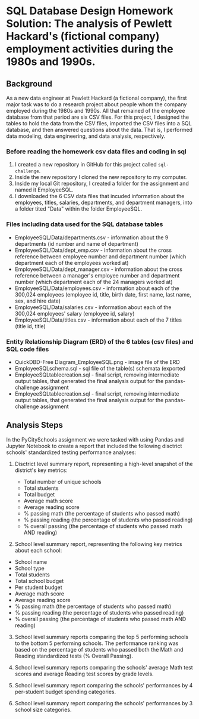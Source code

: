 # SQL Database Design Homework Solution: The analysis of Pewlett Hackard's (fictional company) employment activities during the 1980s and 1990s.

## Background

As a new data engineer at Pewlett Hackard (a fictional company), the first major task was to do a research project about people whom the company employed during the 1980s and 1990s. All that remained of the employee database from that period are six CSV files.  For this project, I designed the tables to hold the data from the CSV files, imported the CSV files into a SQL database, and then answered questions about the data. That is, I performed data modeling, data engineering, and data analysis, respectively.

### Before reading the homework csv data files and coding in sql

1. I created a new repository in GitHub for this project called `sql-challenge`. 
2. Inside the new repository I cloned the new repository to my computer.
3. Inside my local Git repository, I created a folder for the assignment and named it EmployeeSQL.
4. I downloaded the 6 CSV data files that incuded information about the employees, titles, salaries, departments, and department managers, into a folder tited "Data" within the folder EmployeeSQL.
  
### Files including data used for the SQL database tables

* EmployeeSQL/Data/departments.csv - information about the 9 departments (id number and name of department)
* EmployeeSQL/Data/dept_emp.csv - information about the cross reference between employee number and department number (which department each of the employees worked at)
* EmployeeSQL/Data/dept_manager.csv - information about the cross reference between a manager's employee number and department number (which department each of the 24 managers worked at)
* EmployeeSQL/Data/employees.csv - information about each of the 300,024 employees (employee id, title, birth date, first name, last name, sex, and hire date)
* EmployeeSQL/Data/salaries.csv - information about each of the 300,024 employees' salary (employee id, salary)
* EmployeeSQL/Data/titles.csv - information about each of the 7 titles (title id, title)

### Entity Relationship Diagram (ERD) of the 6 tables (csv files) and SQL code files

* QuickDBD-Free Diagram_EmployeeSQL.png - image file of the ERD 
* EmployeeSQLschema.sql - sql file of the table(s) schemata  (exported 
* EmployeeSQLtablecreation.sql - final script, removing intermediate output tables, that generated the final analysis output for the pandas-challenge assignment
* EmployeeSQLtablecreation.sql - final script, removing intermediate output tables, that generated the final analysis output for the pandas-challenge assignment

## Analysis Steps
In the PyCitySchools assignment we were tasked with using Pandas and Jupyter Notebook to create a report that included the following disctrict schools' standardized testing performance analyses:
1. Disctrict level summary report, representing a high-level snapshot of the district's key metrics:
	* Total number of unique schools
	* Total students
	* Total budget
	* Average math score
	* Average reading score
	* % passing math (the percentage of students who passed math)
	* % passing reading (the percentage of students who passed reading)
	* % overall passing (the percentage of students who passed math AND reading)

2. School level summary report, representing the following key metrics about each school:
  * School name
  * School type
  * Total students
  * Total school budget
  * Per student budget
  * Average math score
  * Average reading score
  * % passing math (the percentage of students who passed math)
  * % passing reading (the percentage of students who passed reading)
  * % overall passing (the percentage of students who passed math AND reading)

3. School level summary reports comparing the top 5 performing schools to the bottom 5 performing schools.  The performance ranking was based on the percentage of students who passed both the Math and Reading standardized tests (% Overall Passing).

4. School level summary reports comparing the schools' average Math test scores and average Reading test scores by grade levels.

5. School level summary report comparing the schools' performances by 4 per-student budget spending categories.

6. School level summary report comparing the schools' performances by 3 school size categories.
